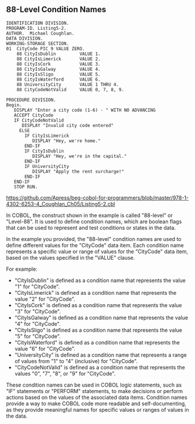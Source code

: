 ## 88-Level Condition Names

```
IDENTIFICATION DIVISION.
PROGRAM-ID. Listing5-2.
AUTHOR.  Michael Coughlan.
DATA DIVISION.
WORKING-STORAGE SECTION.
01  CityCode PIC 9 VALUE ZERO.
    88 CityIsDublin         VALUE 1.
    88 CityIsLimerick       VALUE 2.
    88 CityIsCork           VALUE 3.
    88 CityIsGalway         VALUE 4.
    88 CityIsSligo          VALUE 5.
    88 CityIsWaterford      VALUE 6.
    88 UniversityCity       VALUE 1 THRU 4.
    88 CityCodeNotValid     VALUE 0, 7, 8, 9.  
     
PROCEDURE DIVISION.
Begin.
   DISPLAY "Enter a city code (1-6) - " WITH NO ADVANCING
   ACCEPT CityCode 
   IF CityCodeNotValid
      DISPLAY "Invalid city code entered"
     ELSE
       IF CityIsLimerick 
          DISPLAY "Hey, we're home."
       END-IF
       IF CityIsDublin
          DISPLAY "Hey, we're in the capital." 
       END-IF
       IF UniversityCity 
          DISPLAY "Apply the rent surcharge!"
       END-IF
   END-IF
   STOP RUN.
```

https://github.com/Apress/beg-cobol-for-programmers/blob/master/978-1-4302-6253-4_Coughlan_Ch05/Listing5-2.cbl

In COBOL, the construct shown in the example is called "88-level" or "Level-88". It is used to define condition names, which are boolean flags that can be used to represent and test conditions or states in the data.

In the example you provided, the "88-level" condition names are used to define different values for the "CityCode" data item. Each condition name represents a specific value or range of values for the "CityCode" data item, based on the values specified in the "VALUE" clause.

For example:

- "CityIsDublin" is defined as a condition name that represents the value "1" for "CityCode".
- "CityIsLimerick" is defined as a condition name that represents the value "2" for "CityCode".
- "CityIsCork" is defined as a condition name that represents the value "3" for "CityCode".
- "CityIsGalway" is defined as a condition name that represents the value "4" for "CityCode".
- "CityIsSligo" is defined as a condition name that represents the value "5" for "CityCode".
- "CityIsWaterford" is defined as a condition name that represents the value "6" for "CityCode".
- "UniversityCity" is defined as a condition name that represents a range of values from "1" to "4" (inclusive) for "CityCode".
- "CityCodeNotValid" is defined as a condition name that represents the values "0", "7", "8", or "9" for "CityCode".

These condition names can be used in COBOL logic statements, such as "IF" statements or "PERFORM" statements, to make decisions or perform actions based on the values of the associated data items. Condition names provide a way to make COBOL code more readable and self-documenting, as they provide meaningful names for specific values or ranges of values in the data.


